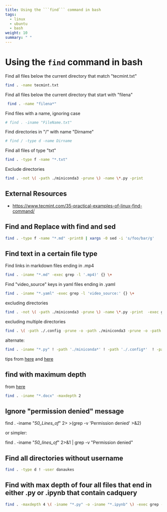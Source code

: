 ```yaml
---
title: Using the ```find``` command in bash
tags:
  - linux
  - ubuntu
  - bash
weight: 10
summary: " "
---
```


# Using the ```find``` command in bash

Find all files below the current directory that match "tecmint.txt"

```bash
find . -name tecmint.txt
```

Find all files below the current directory that start with "filena"

```bash
 find . -name "filena*"
```

Find files with a name, ignoring case

```bash
# find . -iname "FileName.txt"
```

Find directories in "/" with name "Dirname"

```bash
# find / -type d -name Dirname
```

Find all files of type "txt"

```bash
find . -type f -name "*.txt"
```

Exclude directories

```bash
find . -not \( -path ./miniconda3 -prune \) -name \*.py -print
```

## External Resources

* <https://www.tecmint.com/35-practical-examples-of-linux-find-command/>

## Find and Replace with find and sed

```bash
find . -type f -name "*.md" -print0 | xargs -0 sed -i 's/foo/bar/g'
```

## Find text in a certain file type

Find links in markdown files ending in .mp4

```bash
find . -iname "*.md" -exec grep -l '.mp4)' {} \+ 
```

Find "video_source" keys in yaml files ending in .yaml

```bash
find . -iname "*.yaml" -exec grep -l 'video_source:' {} \+ 
```

excluding directories

```bash
find . -not \( -path ./miniconda3 -prune \) -name \*.py -print  -exec grep -l 'html' {} \+ 
```

excluding multiple directories

```bash
find . \( -path ./.config -prune -o -path ./miniconda3 -prune -o -path ./.local -prune \) -o -iname "*.md" -exec grep -l 'esptool' {} \+ 
```

alternate:

```bash
find . -iname "*.py" ! -path './miniconda*' ! -path './.config*'  ! -path './apps*'  ! -path './.vscode*' ! -path '*zenbook-backup*' -exec grep -l 'import network' {} \+ 
```

tips from [here](https://linuxhandbook.com/find-command-exclude-directories/) and [here](https://www.baeldung.com/linux/find-exclude-paths)

## find with maximum depth

from [here](https://www.geeksforgeeks.org/mindepth-maxdepth-linux-find-command-limiting-search-specific-directory/)

```bash
find . -iname "*.docx" -maxdepth 2
```

## Ignore "permission denied" message

find . -iname "*50_Lines_of*" 2> >(grep -v 'Permission denied' >&2)

or simpler:

find . -iname "*50_lines_of*" 2>&1 | grep -v  "Permission denied"

## Find all directories without username

```bash
find . -type d ! -user danaukes
```

## Find with max depth of four all files that end in either .py or .ipynb that contain cadquery

```bash
find . -maxdepth 4 \( -iname "*.py" -o -iname "*.ipynb" \) -exec grep -in cadquery {} \+
```